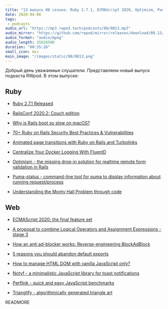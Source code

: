 ```yaml
---
title: "13 выпуск 08 сезона. Ruby 2.7.1, ECMAScript 2020, Optimism, Puma-status, Monty Hall problem, Notyf, Perflink и прочее"
date: 2020-04-06
tags:
 - podcasts
audio_url: "https://mp3.rwpod.tech/podcasts/08/0813.mp3"
audio_mirror: "https://github.com/rwpod/mirror/releases/download/08.13/0813.mp3"
audio_format: "audio/mpeg"
audio_length: 35626500
duration: "00:35:26"
small_icon: mic
main_image: "/images/static/08/0813.png"
---
```


Добрый день уважаемые слушатели. Представляем новый выпуск подкаста RWpod. В этом выпуске:

## Ruby

 - [Ruby 2.7.1 Released](https://www.ruby-lang.org/en/news/2020/03/31/ruby-2-7-1-released/)
 - [RailsConf 2020.2: Couch edition](http://railsconf.com/)
 - [Why is Rails boot so slow on macOS?](https://discuss.rubyonrails.org/t/why-is-rails-boot-so-slow-on-macos/74021)
 - [70+ Ruby on Rails Security Best Practices & Vulnerabilities](https://hixonrails.com/ruby-on-rails-tutorials/ruby-on-rails-security-best-practices/)


 - [Animated page transitions with Ruby on Rails and Turbolinks](https://www.cookieshq.co.uk/posts/page-animations-with-turbolinks)
 - [Centralize Your Docker Logging With FluentD](https://levelup.gitconnected.com/centralize-your-docker-logging-with-fluentd-a2b7e0a379ce)
 - [Optimism - the missing drop-in solution for realtime remote form validation in Rails](https://optimism.leastbad.com/)
 - [Puma-status - command-line tool for puma to display information about running request/process](https://github.com/ylecuyer/puma-status)
 - [Understanding the Monty Hall Problem through code](https://github.com/DeegC/monty_hall_paradox)

## Web

 - [ECMAScript 2020: the final feature set](https://2ality.com/2019/12/ecmascript-2020.html)
 - [A proposal to combine Logical Operators and Assignment Expressions - stage 3](https://github.com/tc39/proposal-logical-assignment)
 - [How an anti ad-blocker works: Reverse-engineering BlockAdBlock](https://xy2.dev/article/re-bab/)
 - [5 reasons you should abandon default exports](https://mintel.me/why-i-abandoned-default-exports/)


 - [How to manage HTML DOM with vanilla JavaScript only?](https://htmldom.dev/)
 - [Notyf - a minimalistic JavaScript library for toast notifications](https://carlosroso.com/notyf/)
 - [Perflink - quick and easy JavaScript benchmarks](https://perf.link/)
 - [Trianglify - algorithmically generated triangle art](https://github.com/qrohlf/trianglify)


READMORE
